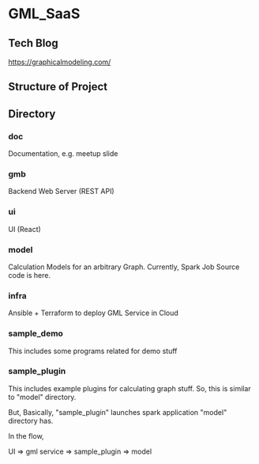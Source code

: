 # GML_SaaS

## Tech Blog

https://graphicalmodeling.com/

## Structure of Project



## Directory

### doc
Documentation, e.g. meetup slide

### gmb
Backend Web Server (REST API)

### ui
UI (React)

### model
Calculation Models for an arbitrary Graph.
Currently, Spark Job Source code is here.

### infra
Ansible + Terraform to deploy GML Service in Cloud

### sample_demo
This includes some programs related for demo stuff

### sample_plugin
This includes example plugins for calculating graph stuff.
So, this is similar to "model" directory.

But, Basically, "sample_plugin" launches spark application "model" directory has.

In the flow,

UI => gml service => sample_plugin => model

